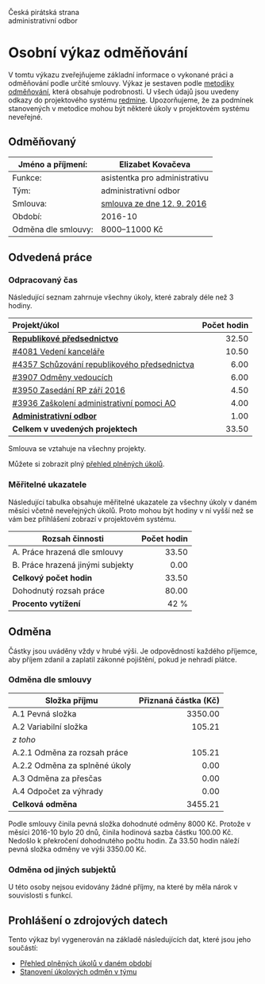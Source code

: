 Česká pirátská strana  
administrativní odbor

Osobní výkaz odměňování
=======================

V tomtu výkazu zveřejňujeme základní informace o vykonané práci a odměňování
podle určité smlouvy. Výkaz je sestaven podle [metodiky odměňování][metodika],
která obsahuje podrobnosti. U všech údajů jsou uvedeny odkazy do projektového
systému [redmine](https://redmine.pirati.cz). Upozorňujeme, že za podmínek
stanovených v metodice mohou být některé úkoly v projektovém systému neveřejné.

Odměňovaný
----------

Jméno a příjmení:        | Elizabet Kovačeva
-----------------------  | --------------------
Funkce:                  | asistentka pro administrativu
Tým:                     | administrativní odbor
Smlouva:                 | [smlouva ze dne 12. 9. 2016][smlouva]
Období:                  | 2016-10
Odměna dle smlouvy:      | 8000–11000 Kč

Odvedená práce
--------------

### Odpracovaný čas

Následující seznam zahrnuje všechny úkoly, které zabraly déle než 3 hodiny.

| Projekt/úkol                                          |   Počet hodin |
|:------------------------------------------------------|--------------:|
| **[Republikové předsednictvo][p28]**                  |         32.50 |
| [#4081 Vedení kanceláře][t4081]                       |         10.50 |
| [#4357 Schůzování republikového předsednictva][t4357] |          6.00 |
| [#3907 Odměny vedoucích][t3907]                       |          6.00 |
| [#3950 Zasedání RP září 2016][t3950]                  |          4.50 |
| [#3936 Zaškolení administrativní pomoci AO][t3936]    |          4.00 |
| **[Administrativní odbor][p49]**                      |          1.00 |
| **Celkem v uvedených projektech**                     |         33.50 |

Smlouva se vztahuje na všechny projekty. 

Můžete si zobrazit plný [přehled plněných úkolů][tasklist].

### Měřitelné ukazatele

Následující tabulka obsahuje měřitelné ukazatele za všechny úkoly v daném měsíci
včetně neveřejných úkolů. Proto mohou být hodiny v ní vyšší než se vám bez
přihlášení zobrazí v projektovém systému.

Rozsah činnosti                        | Počet hodin
--------------                         | ----------:
A. Práce hrazená dle smlouvy           |  33.50
B. Práce hrazená jinými subjekty       |   0.00
**Celkový počet hodin**                |  33.50
Dohodnutý rozsah práce                 |  80.00
**Procento vytížení**                  |   42 %

Odměna
------

Částky jsou uváděny vždy v hrubé výši. Je odpovědností každého příjemce, aby
příjem zdanil a zaplatil zákonné pojištění, pokud je nehradí plátce.

### Odměna dle smlouvy

Složka příjmu                 | Přiznaná částka (Kč)
-----------------             | --------------------:
A.1 Pevná složka              |  3350.00
A.2 Variabilní složka         |   105.21
*z toho*                      |
A.2.1 Odměna za rozsah práce  |   105.21
A.2.2 Odměna za splněné úkoly |     0.00
A.3 Odměna za přesčas         |     0.00
A.4 Odpočet za výhrady        |     0.00
**Celková odměna**            |  3455.21

Podle smlouvy činila pevná složka dohodnuté odměny 8000 Kč. Protože v měsíci 2016-10 bylo 20 dnů, činila hodinová sazba částku 100.00 Kč. Nedošlo k překročení dohodnutého počtu hodin. Za 33.50 hodin náleží pevná složka odměny ve výši 3350.00 Kč. 

### Odměna od jiných subjektů

U této osoby nejsou evidovány žádné příjmy, na které by měla nárok v souvislosti s funkcí.


Prohlášení o zdrojových datech
------------------------------

Tento výkaz byl vygenerován na základě následujících dat, které jsou jeho součástí:

* [Přehled plněných úkolů v daném období](user_report.csv)
* [Stanovení úkolových odměn v týmu](../task_rewards.csv)

[metodika]: https://redmine.pirati.cz/projects/praha/wiki/Odm%C4%9B%C5%88ov%C3%A1n%C3%AD_zastupitel%C5%AF


[p28]: https://redmine.pirati.cz/time_entries.csv?c[]=project&c[]=user&c[]=activity&c[]=issue&c[]=hours&c[]=cf_16&c[]=spent_on&f[]=spent_on&f[]=user_id&f[]=&op[spent_on]=><&op[user_id]==&utf8=%E2%9C%93&v[spent_on][]=2016-10-01&v[spent_on][]=2016-10-31&v[user_id][]=1&v[user_id][]=9&v[user_id][]=3&f[]=project_id&op[project_id]==&v[project_id][]=28

[t4081]: https://redmine.pirati.cz/issues/4081/time_entries?c[]=project&c[]=user&c[]=activity&c[]=issue&c[]=hours&c[]=cf_16&c[]=spent_on&f[]=spent_on&f[]=user_id&f[]=&op[spent_on]=><&op[user_id]==&utf8=%E2%9C%93&v[spent_on][]=2016-10-01&v[spent_on][]=2016-10-31&v[user_id][]=1&v[user_id][]=9&v[user_id][]=3

[t4357]: https://redmine.pirati.cz/issues/4357/time_entries?c[]=project&c[]=user&c[]=activity&c[]=issue&c[]=hours&c[]=cf_16&c[]=spent_on&f[]=spent_on&f[]=user_id&f[]=&op[spent_on]=><&op[user_id]==&utf8=%E2%9C%93&v[spent_on][]=2016-10-01&v[spent_on][]=2016-10-31&v[user_id][]=1&v[user_id][]=9&v[user_id][]=3

[t3907]: https://redmine.pirati.cz/issues/3907/time_entries?c[]=project&c[]=user&c[]=activity&c[]=issue&c[]=hours&c[]=cf_16&c[]=spent_on&f[]=spent_on&f[]=user_id&f[]=&op[spent_on]=><&op[user_id]==&utf8=%E2%9C%93&v[spent_on][]=2016-10-01&v[spent_on][]=2016-10-31&v[user_id][]=1&v[user_id][]=9&v[user_id][]=3

[t3950]: https://redmine.pirati.cz/issues/3950/time_entries?c[]=project&c[]=user&c[]=activity&c[]=issue&c[]=hours&c[]=cf_16&c[]=spent_on&f[]=spent_on&f[]=user_id&f[]=&op[spent_on]=><&op[user_id]==&utf8=%E2%9C%93&v[spent_on][]=2016-10-01&v[spent_on][]=2016-10-31&v[user_id][]=1&v[user_id][]=9&v[user_id][]=3

[t3936]: https://redmine.pirati.cz/issues/3936/time_entries?c[]=project&c[]=user&c[]=activity&c[]=issue&c[]=hours&c[]=cf_16&c[]=spent_on&f[]=spent_on&f[]=user_id&f[]=&op[spent_on]=><&op[user_id]==&utf8=%E2%9C%93&v[spent_on][]=2016-10-01&v[spent_on][]=2016-10-31&v[user_id][]=1&v[user_id][]=9&v[user_id][]=3

[p49]: https://redmine.pirati.cz/time_entries.csv?c[]=project&c[]=user&c[]=activity&c[]=issue&c[]=hours&c[]=cf_16&c[]=spent_on&f[]=spent_on&f[]=user_id&f[]=&op[spent_on]=><&op[user_id]==&utf8=%E2%9C%93&v[spent_on][]=2016-10-01&v[spent_on][]=2016-10-31&v[user_id][]=1&v[user_id][]=9&v[user_id][]=3&f[]=project_id&op[project_id]==&v[project_id][]=49



[tasklist]: https://redmine.pirati.cz/time_entries?c[]=project&c[]=user&c[]=activity&c[]=issue&c[]=hours&c[]=cf_16&c[]=spent_on&f[]=spent_on&f[]=user_id&f[]=&op[spent_on]=><&op[user_id]==&utf8=%E2%9C%93&v[spent_on][]=2016-10-01&v[spent_on][]=2016-10-31&v[user_id][]=193

[smlouva]: https://smlouvy.pirati.cz/smlouvy/2016/09/12/asistent-AO/
